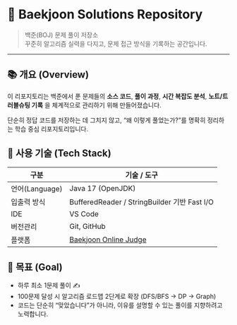 # 🧠 Baekjoon Solutions Repository

> 백준(BOJ) 문제 풀이 저장소  
> 꾸준히 알고리즘 실력을 다지고, 문제 접근 방식을 기록하는 공간입니다.

---

## 📚 개요 (Overview)
이 리포지토리는 백준에서 푼 문제들의
**소스 코드**,
**풀이 과정**,
**시간 복잡도 분석**,
**노트/트러블슈팅 기록**
을 체계적으로 관리하기 위해 만들어졌습니다.

단순히 정답 코드를 저장하는 데 그치지 않고,
“왜 이렇게 풀었는가?”를 명확히 정리하는 학습 중심 리포지토리입니다.

## 🧩 사용 기술 (Tech Stack)

| 구분 | 기술 / 도구 |
|------|---------------|
| 언어(Language) | Java 17 (OpenJDK) |
| 입출력 방식 | BufferedReader / StringBuilder 기반 Fast I/O |
| IDE | VS Code |
| 버전관리 | Git, GitHub |
| 플랫폼 | [Baekjoon Online Judge](https://www.acmicpc.net) |

## 🏁 목표 (Goal)

- 하루 최소 1문제 풀이 ✍️
- 100문제 달성 시 알고리즘 로드맵 2단계로 확장 (DFS/BFS → DP → Graph)
- 코드는 단순히 “맞았습니다”가 아니라, 이유를 설명할 수 있는 풀이를 지향하려고 노력합니다.
